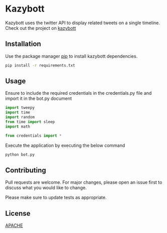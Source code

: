 # Kazybott

Kazybott uses the twitter API to display related tweets on a single timeline. Check out the project on [kazybott](https://twitter.com/kazybott)

## Installation

Use the package manager [pip](https://pip.pypa.io/en/stable/) to install kazybott dependencies.

```bash
pip install -r requirements.txt
```

## Usage
Ensure to include the required credentials in the credentials.py file and import it in the bot.py document
```python
import tweepy
import time
import random
from time import sleep
import math

from credentials import *
```
Execute the application by executing the below command
```bash
python bot.py
```

## Contributing
Pull requests are welcome. For major changes, please open an issue first to discuss what you would like to change.

Please make sure to update tests as appropriate.

## License
[APACHE](http://www.apache.org/licenses/)